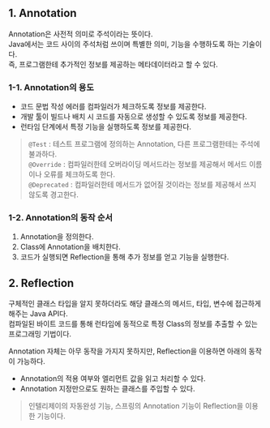 ## 1. Annotation

Annotation은 사전적 의미로 주석이라는 뜻이다.  
Java에서는 코드 사이의 주석처럼 쓰이며 특별한 의미, 기능을 수행하도록 하는 기술이다.  
즉, 프로그램한테 추가적인 정보를 제공하는 메타데이터라고 할 수 있다.

### 1-1. Annotation의 용도

- 코드 문법 작성 에러를 컴파일러가 체크하도록 정보를 제공한다.
- 개발 툴이 빌드나 배치 시 코드를 자동으로 생성할 수 있도록 정보를 제공한다.
- 런타임 단계에서 특정 기능을 실행하도록 정보를 제공한다.

> `@Test` : 테스트 프로그램에 정의하는 Annotation, 다른 프로그램한테는 주석에 불과하다.  
> `@Override` : 컴파일러한테 오버라이딩 메서드라는 정보를 제공해서 메서드 이름이나 오류를 체크하도록 한다.  
> `@Deprecated` : 컴파일러한테 메서드가 없어질 것이라는 정보를 제공해서 쓰지 않도록 경고한다.

### 1-2. Annotation의 동작 순서

1. Annotation을 정의한다.
2. Class에 Annotation을 배치한다.
3. 코드가 실행되면 Reflection을 통해 추가 정보를 얻고 기능을 실행한다.

## 2. Reflection

구체적인 클래스 타입을 알지 못하더라도 해당 클래스의 메서드, 타입, 변수에 접근하게 해주는 Java API다.  
컴파일된 바이트 코드를 통해 런타임에 동적으로 특정 Class의 정보를 추출할 수 있는 프로그래밍 기법이다.

Annotation 자체는 아무 동작을 가지지 못하지만, Reflection을 이용하면 아래의 동작이 가능하다.

- Annotation의 적용 여부와 엘리먼트 값을 읽고 처리할 수 있다.
- Annotation 지정만으로도 원하는 클래스를 주입할 수 있다.

> 인텔리제이의 자동완성 기능, 스프링의 Annotation 기능이 Reflection을 이용한 기능이다.